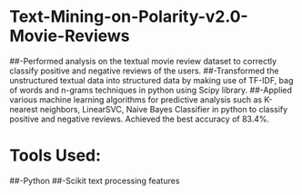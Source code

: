 # Text-Mining-on-Polarity-v2.0-Movie-Reviews
##-Performed analysis on the textual movie review dataset to correctly classify positive and negative reviews of the users.
##-Transformed the unstructured textual data into structured data by making use of TF-IDF, bag of words and n-grams techniques in python using Scipy library.
##-Applied various machine learning algorithms for predictive analysis such as K-nearest neighbors, LinearSVC, Naive Bayes Classifier in python to classify positive and negative reviews. Achieved the best accuracy of 83.4%.

# Tools Used:
##-Python
##-Scikit text processing features
